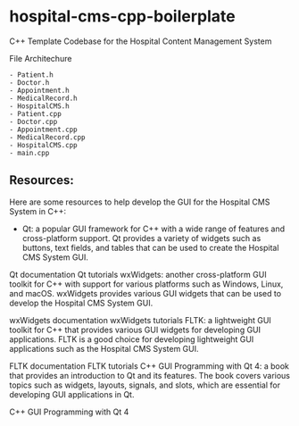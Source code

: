 # hospital-cms-cpp-boilerplate
 C++ Template Codebase for the Hospital Content Management System

File Architechure
```
- Patient.h
- Doctor.h
- Appointment.h
- MedicalRecord.h
- HospitalCMS.h
- Patient.cpp
- Doctor.cpp
- Appointment.cpp
- MedicalRecord.cpp
- HospitalCMS.cpp
- main.cpp

```
## Resources:
Here are some resources to help develop the GUI for the Hospital CMS System in C++:
- Qt: a popular GUI framework for C++ with a wide range of features and cross-platform support. Qt provides a variety of widgets such as buttons, text fields, and tables that can be used to create the Hospital CMS System GUI.

Qt documentation
Qt tutorials
wxWidgets: another cross-platform GUI toolkit for C++ with support for various platforms such as Windows, Linux, and macOS. wxWidgets provides various GUI widgets that can be used to develop the Hospital CMS System GUI.

wxWidgets documentation
wxWidgets tutorials
FLTK: a lightweight GUI toolkit for C++ that provides various GUI widgets for developing GUI applications. FLTK is a good choice for developing lightweight GUI applications such as the Hospital CMS System GUI.

FLTK documentation
FLTK tutorials
C++ GUI Programming with Qt 4: a book that provides an introduction to Qt and its features. The book covers various topics such as widgets, layouts, signals, and slots, which are essential for developing GUI applications in Qt.

C++ GUI Programming with Qt 4